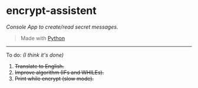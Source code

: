 # encrypt-assistent
*Console App to create/read secret messages.*
>Made with [Python](https://www.python.org/downloads/)
---

To do: *(I think it's done)*
1. ~~Translate to English.~~
1. ~~Improve algorithm (IFs and WHILEs).~~
1. ~~Print while encrypt (slow mode).~~
